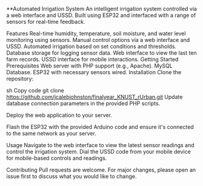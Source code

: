 **Automated Irrigation System
An intelligent irrigation system controlled via a web interface and USSD. Built using ESP32 and interfaced with a range of sensors for real-time feedback.

Features
Real-time humidity, temperature, soil moisture, and water level monitoring using sensors.
Manual control options via a web interface and USSD.
Automated irrigation based on set conditions and thresholds.
Database storage for logging sensor data.
Web interface to view the last ten farm records.
USSD interface for mobile interactions.
Getting Started
Prerequisites
Web server with PHP support (e.g., Apache).
MySQL Database.
ESP32 with necessary sensors wired.
Installation
Clone the repository:

sh
Copy code
git clone https://github.com/jcalebjohnston/finalyear_KNUST_rUrban.git
Update database connection parameters in the provided PHP scripts.

Deploy the web application to your server.

Flash the ESP32 with the provided Arduino code and ensure it's connected to the same network as your server.

Usage
Navigate to the web interface to view the latest sensor readings and control the irrigation system.
Dial the USSD code from your mobile device for mobile-based controls and readings.

Contributing
Pull requests are welcome. For major changes, please open an issue first to discuss what you would like to change.
